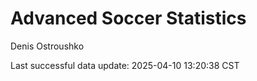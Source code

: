 # Advanced Soccer Statistics
Denis Ostroushko

<!-- gfm -->

Last successful data update: 2025-04-10 13:20:38 CST
